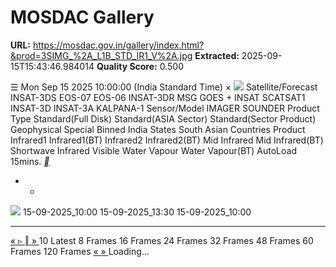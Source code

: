 # MOSDAC Gallery

**URL:** https://mosdac.gov.in/gallery/index.html?&prod=3SIMG_%2A_L1B_STD_IR1_V%2A.jpg
**Extracted:** 2025-09-15T15:43:46.984014
**Quality Score:** 0.500

☰
Mon Sep 15 2025 10:00:00 (India Standard Time)
×
![](https://mosdac.gov.in/gallery/icons/mgallery.png)
Satellite/Forecast INSAT-3DS EOS-07 EOS-06 INSAT-3DR MSG GOES + INSAT SCATSAT1 INSAT-3D INSAT-3A KALPANA-1
Sensor/Model IMAGER SOUNDER
Product Type Standard(Full Disk) Standard(ASIA Sector) Standard(Sector Product) Geophysical Special Binned India States South Asian Countries
Product Infrared1 Infrared1(BT) Infrared2 Infrared2(BT) Mid Infrared Mid Infrared(BT) Shortwave Infrared Visible Water Vapour Water Vapour(BT)
AutoLoad 15mins.
[ __ ](https://mosdac.gov.in/gallery/index.html?&prod=3SIMG_%2A_L1B_STD_IR1_V%2A.jpg)
+ -
![](https://mosdac.gov.in/look/3S_IMG/preview/2025/15SEP/3SIMG_15SEP2025_0430_L1B_STD_IR1_V01R00.jpg)
15-09-2025_10:00 15-09-2025_13:30 15-09-2025_10:00
  *   *   *   *   *   *   *   * 

[ « ](https://mosdac.gov.in/gallery/index.html?&prod=3SIMG_%2A_L1B_STD_IR1_V%2A.jpg) [ ▹ ](https://mosdac.gov.in/gallery/index.html?&prod=3SIMG_%2A_L1B_STD_IR1_V%2A.jpg) [ ‖ ](https://mosdac.gov.in/gallery/index.html?&prod=3SIMG_%2A_L1B_STD_IR1_V%2A.jpg) [ » ](https://mosdac.gov.in/gallery/index.html?&prod=3SIMG_%2A_L1B_STD_IR1_V%2A.jpg)
10
Latest 8 Frames 16 Frames 24 Frames 32 Frames 48 Frames 60 Frames 120 Frames
[ « ](https://mosdac.gov.in/gallery/index.html?&prod=3SIMG_%2A_L1B_STD_IR1_V%2A.jpg) [ » ](https://mosdac.gov.in/gallery/index.html?&prod=3SIMG_%2A_L1B_STD_IR1_V%2A.jpg)
Loading... 
